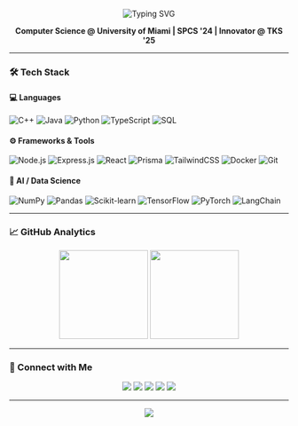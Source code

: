 <!-- Banner -->
<p align="center">
  <img src="https://readme-typing-svg.herokuapp.com?font=Fira+Code&weight=600&size=28&pause=1000&color=2E9EFF&center=true&vCenter=true&width=650&lines=Hi%2C+I'm+Alisher+👋" alt="Typing SVG" />
</p>

<p align="center">
  <b>Computer Science @ University of Miami | SPCS '24 | Innovator @ TKS '25</b>
</p>

---

### 🛠️ Tech Stack

#### 💻 Languages
![C++](https://img.shields.io/badge/C++-00599C?style=flat-square&logo=cplusplus&logoColor=white)
![Java](https://img.shields.io/badge/Java-ED8B00?style=flat-square&logo=openjdk&logoColor=white)
![Python](https://img.shields.io/badge/Python-3776AB?style=flat-square&logo=python&logoColor=white)
![TypeScript](https://img.shields.io/badge/TypeScript-3178C6?style=flat-square&logo=typescript&logoColor=white)
![SQL](https://img.shields.io/badge/SQL-4479A1?style=flat-square&logo=postgresql&logoColor=white)

#### ⚙️ Frameworks & Tools
![Node.js](https://img.shields.io/badge/Node.js-339933?style=flat-square&logo=node.js&logoColor=white)
![Express.js](https://img.shields.io/badge/Express.js-000000?style=flat-square&logo=express&logoColor=white)
![React](https://img.shields.io/badge/React-20232A?style=flat-square&logo=react&logoColor=61DAFB)
![Prisma](https://img.shields.io/badge/Prisma-2D3748?style=flat-square&logo=prisma&logoColor=white)
![TailwindCSS](https://img.shields.io/badge/Tailwind_CSS-06B6D4?style=flat-square&logo=tailwindcss&logoColor=white)
![Docker](https://img.shields.io/badge/Docker-2496ED?style=flat-square&logo=docker&logoColor=white)
![Git](https://img.shields.io/badge/Git-F05032?style=flat-square&logo=git&logoColor=white)

#### 🤖 AI / Data Science
![NumPy](https://img.shields.io/badge/NumPy-013243?style=flat-square&logo=numpy&logoColor=white)
![Pandas](https://img.shields.io/badge/Pandas-150458?style=flat-square&logo=pandas&logoColor=white)
![Scikit-learn](https://img.shields.io/badge/Scikit--learn-F7931E?style=flat-square&logo=scikitlearn&logoColor=white)
![TensorFlow](https://img.shields.io/badge/TensorFlow-FF6F00?style=flat-square&logo=tensorflow&logoColor=white)
![PyTorch](https://img.shields.io/badge/PyTorch-EE4C2C?style=flat-square&logo=pytorch&logoColor=white)
![LangChain](https://img.shields.io/badge/LangChain-2E9EFF?style=flat-square&logo=chainlink&logoColor=white)

---

### 📈 GitHub Analytics

<p align="center">
  <img src="https://github-readme-stats.vercel.app/api?username=alishejhf&show_icons=true&theme=tokyonight&hide_border=true&border_radius=12&rank_icon=github" height="160em" />
  <img src="https://github-readme-stats.vercel.app/api/top-langs/?username=alishejhf&layout=compact&theme=tokyonight&hide_border=true&border_radius=12" height="160em" />
</p>

---

### 🔗 Connect with Me
<p align="center">
  <a href="mailto:a.aldamzharov@miami.edu"><img src="https://img.shields.io/badge/Email-D14836?style=for-the-badge&logo=gmail&logoColor=white"/></a>
  <a href="https://aaldamzharov.org"><img src="https://img.shields.io/badge/Website-000000?style=for-the-badge&logo=About.me&logoColor=white"/></a>
  <a href="https://www.linkedin.com/in/alisher-aldamzharov/"><img src="https://img.shields.io/badge/LinkedIn-0A66C2?style=for-the-badge&logo=linkedin&logoColor=white"/></a>
  <a href="https://leetcode.com/u/alishejhf/"><img src="https://img.shields.io/badge/LeetCode-FFA116?style=for-the-badge&logo=leetcode&logoColor=black"/></a>
  <a href="https://codeforces.com/profile/alishejhf"><img src="https://img.shields.io/badge/Codeforces-1F8ACB?style=for-the-badge&logo=codeforces&logoColor=white"/></a>
</p>

---

<p align="center">
  <img src="https://capsule-render.vercel.app/api?type=waving&height=100&color=2E9EFF&section=footer"/>
</p>
